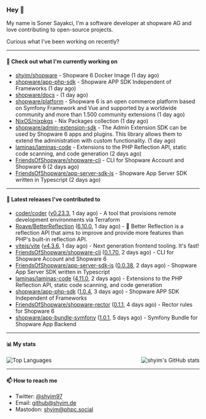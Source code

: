 ### Hey 👋

My name is Soner Sayakci, I'm a software developer at shopware AG and love contributing to open-source projects.

Curious what I've been working on recently?

---

#### 👷 Check out what I'm currently working on

- [shyim/shopware](https://github.com/shyim/shopware) - Shopware 6 Docker Image (1 day ago)
- [shopware/app-php-sdk](https://github.com/shopware/app-php-sdk) - Shopware APP SDK Independent of Frameworks (1 day ago)
- [shopware/docs](https://github.com/shopware/docs) -  (1 day ago)
- [shopware/platform](https://github.com/shopware/platform) - Shopware 6 is an open commerce platform based on Symfony Framework and Vue and supported by a worldwide community and more than 1.500 community extensions (1 day ago)
- [NixOS/nixpkgs](https://github.com/NixOS/nixpkgs) - Nix Packages collection (1 day ago)
- [shopware/admin-extension-sdk](https://github.com/shopware/admin-extension-sdk) - The Admin Extension SDK can be used by Shopware 6 apps and plugins. This library allows them to extend the administration with custom functionality. (1 day ago)
- [laminas/laminas-code](https://github.com/laminas/laminas-code) - Extensions to the PHP Reflection API, static code scanning, and code generation (2 days ago)
- [FriendsOfShopware/shopware-cli](https://github.com/FriendsOfShopware/shopware-cli) - CLI for Shopware Account and Shopware 6 (2 days ago)
- [FriendsOfShopware/app-server-sdk-js](https://github.com/FriendsOfShopware/app-server-sdk-js) - Shopware App Server SDK written in Typescript (2 days ago)

---

#### 🔭 Latest releases I've contributed to

- [coder/coder](https://github.com/coder/coder) ([v0.23.3](https://github.com/coder/coder/releases/tag/v0.23.3), 1 day ago) - A tool that provisions remote development environments via Terraform
- [Roave/BetterReflection](https://github.com/Roave/BetterReflection) ([6.10.0](https://github.com/Roave/BetterReflection/releases/tag/6.10.0), 1 day ago) - :crystal_ball: Better Reflection is a reflection API that aims to improve and provide more features than PHP&#39;s built-in reflection API.
- [vitejs/vite](https://github.com/vitejs/vite) ([v4.3.6](https://github.com/vitejs/vite/releases/tag/v4.3.6), 1 day ago) - Next generation frontend tooling. It&#39;s fast!
- [FriendsOfShopware/shopware-cli](https://github.com/FriendsOfShopware/shopware-cli) ([0.1.70](https://github.com/FriendsOfShopware/shopware-cli/releases/tag/0.1.70), 2 days ago) - CLI for Shopware Account and Shopware 6
- [FriendsOfShopware/app-server-sdk-js](https://github.com/FriendsOfShopware/app-server-sdk-js) ([0.0.38](https://github.com/FriendsOfShopware/app-server-sdk-js/releases/tag/0.0.38), 2 days ago) - Shopware App Server SDK written in Typescript
- [laminas/laminas-code](https://github.com/laminas/laminas-code) ([4.11.0](https://github.com/laminas/laminas-code/releases/tag/4.11.0), 2 days ago) - Extensions to the PHP Reflection API, static code scanning, and code generation
- [shopware/app-php-sdk](https://github.com/shopware/app-php-sdk) ([1.0.4](https://github.com/shopware/app-php-sdk/releases/tag/1.0.4), 3 days ago) - Shopware APP SDK Independent of Frameworks
- [FriendsOfShopware/shopware-rector](https://github.com/FriendsOfShopware/shopware-rector) ([0.1.1](https://github.com/FriendsOfShopware/shopware-rector/releases/tag/0.1.1), 4 days ago) - Rector rules for Shopware 6
- [shopware/app-bundle-symfony](https://github.com/shopware/app-bundle-symfony) ([1.0.1](https://github.com/shopware/app-bundle-symfony/releases/tag/1.0.1), 5 days ago) - Symfony Bundle for Shopware App Backend

---

#### 📊 My stats

<img align="right" alt="shyim's GitHub stats" src="https://github-readme-stats.vercel.app/api?username=shyim&count_private=1&show_icons=true&" />

![Top Languages](https://github-readme-stats.vercel.app/api/top-langs/?username=shyim)

---

#### 📫 How to reach me

- Twitter: [@shyim97](https://twitter.com/shyim97)
- Email: [github@shyim.de](mailto://github@shyim.de)
- Mastodon: <a rel="me" href="https://phpc.social/@shyim">shyim@phpc.social</a>
